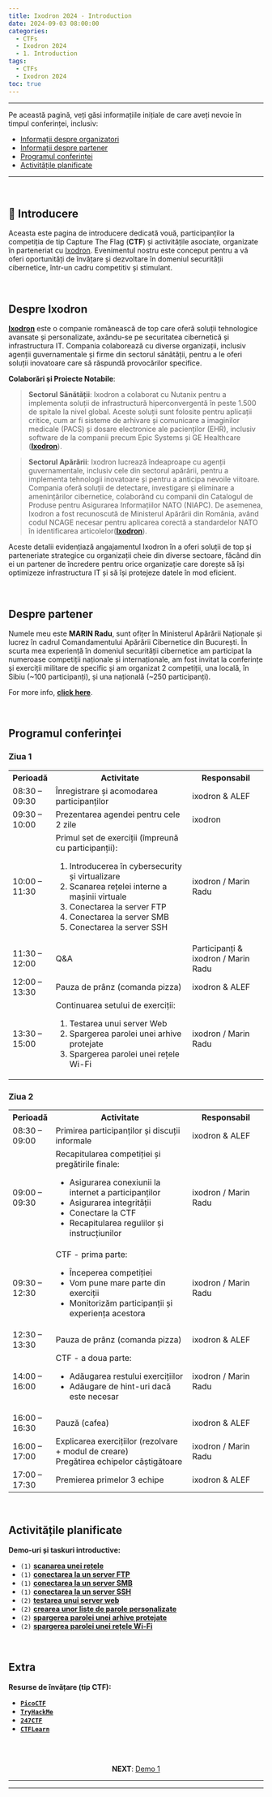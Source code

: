 ```yaml
---
title: Ixodron 2024 - Introduction
date: 2024-09-03 08:00:00
categories:
  - CTFs
  - Ixodron 2024
  - 1. Introduction
tags:
  - CTFs
  - Ixodron 2024
toc: true
---
```


---
Pe această pagină, veți găsi informațiile inițiale de care aveți nevoie în timpul conferinței, inclusiv:

- [Informații despre organizatori](#Despre-Ixodron)
- [Informații despre partener](#Despre-partener)
- [Programul conferinței](#Programul-conferinței)
- [Activitățile planificate](#Activitatile-planificate)

---
<!-- more -->

<br>

## 👾 Introducere

Aceasta este pagina de introducere dedicată vouă, participanților la competiția de tip Capture The Flag (**CTF**) și activitățile asociate, organizate în parteneriat cu <a href="https://ixodron.ro" target="_">Ixodron</a>. Evenimentul nostru este conceput pentru a vă oferi oportunități de învățare și dezvoltare în domeniul securității cibernetice, într-un cadru competitiv și stimulant.

<br>

## Despre Ixodron

<a href="https://ixodron.ro" target="_">**Ixodron**</a> este o companie românească de top care oferă soluții tehnologice avansate și personalizate, axându-se pe securitatea cibernetică și infrastructura IT. Compania colaborează cu diverse organizații, inclusiv agenții guvernamentale și firme din sectorul sănătății, pentru a le oferi soluții inovatoare care să răspundă provocărilor specifice.

**Colaborări și Proiecte Notabile**:

> **Sectorul Sănătății**: Ixodron a colaborat cu Nutanix pentru a implementa soluții de infrastructură hiperconvergentă în peste 1.500 de spitale la nivel global. Aceste soluții sunt folosite pentru aplicații critice, cum ar fi sisteme de arhivare și comunicare a imaginilor medicale (PACS) și dosare electronice ale pacienților (EHR), inclusiv software de la companii precum Epic Systems și GE Healthcare ​(<a href="https://ixodron.ro/pacs-on-nutanix-our-journey-continues/" target="_">**Ixodron**</a>).

> **Sectorul Apărării**: Ixodron lucrează îndeaproape cu agenții guvernamentale, inclusiv cele din sectorul apărării, pentru a implementa tehnologii inovatoare și pentru a anticipa nevoile viitoare. Compania oferă soluții de detectare, investigare și eliminare a amenințărilor cibernetice, colaborând cu companii din Catalogul de Produse pentru Asigurarea Informațiilor NATO (NIAPC). De asemenea, Ixodron a fost recunoscută de Ministerul Apărării din România, având codul NCAGE necesar pentru aplicarea corectă a standardelor NATO în identificarea articolelor​ (<a href="https://ixodron.ro/defense-consultancy/" target="_">**Ixodron**</a>).

Aceste detalii evidențiază angajamentul Ixodron în a oferi soluții de top și parteneriate strategice cu organizații cheie din diverse sectoare, făcând din ei un partener de încredere pentru orice organizație care dorește să își optimizeze infrastructura IT și să își protejeze datele în mod eficient.

<br>

## Despre partener

Numele meu este **MARIN Radu**, sunt ofițer în Ministerul Apărării Naționale și lucrez în cadrul Comandamentului Apărării Cibernetice din București.
În scurta mea experiență în domeniul securității cibernetice am participat la numeroase competiții naționale și internaționale, am fost invitat la conferințe și exerciții militare de specific și am organizat 2 competiții, una locală, în Sibiu (\~100 participanți), și una națională (\~250 participanți).

For more info, <a href="https://chronossec.site/about/#Socials" target="_"><b>click here</b></a>.


<br>

## Programul conferinței

### Ziua 1

<table>
  <tr>
    <th style="width:15%">Perioadă</th>
    <th style="width:55%">Activitate</th>
    <th style="width:30%">Responsabil</th>
  </tr>
  <tr>
    <td>08:30 – 09:30</td>
    <td>Înregistrare și acomodarea participanților</td>
    <td>ixodron & ALEF</td>
  </tr>
  <tr>
    <td>09:30 – 10:00</td>
    <td>Prezentarea agendei pentru cele 2 zile</td>
    <td>ixodron</td>
  </tr>
  <tr>
    <td>10:00 – 11:30</td>
    <td>
      Primul set de exerciții (împreună cu participanții):
      <ol>
        <li>Introducerea în cybersecurity și virtualizare</li>
        <li>Scanarea rețelei interne a mașinii virtuale</li>
        <li>Conectarea la server FTP</li>
        <li>Conectarea la server SMB</li>
        <li>Conectarea la server SSH</li>
      </ol>
    </td>
    <td>ixodron / Marin Radu</td>
  </tr>
  <tr>
    <td>11:30 – 12:00</td>
    <td>Q&A</td>
    <td>Participanți & ixodron / Marin Radu</td>
  </tr>
  <tr>
    <td>12:00 – 13:30</td>
    <td>Pauza de prânz (comanda pizza)</td>
    <td>ixodron & ALEF</td>
  </tr>
  <tr>
    <td>13:30 – 15:00</td>
    <td>
      Continuarea setului de exerciții:
      <ol>
        <li>Testarea unui server Web</li>
        <li>Spargerea parolei unei arhive protejate</li>
        <li>Spargerea parolei unei rețele Wi-Fi</li>
      </ol>
    </td>
    <td>ixodron / Marin Radu</td>
  </tr>
</table>

### Ziua 2

<table>
  <tr>
    <th style="width:15%">Perioadă</th>
    <th style="width:55%">Activitate</th>
    <th style="width:30%">Responsabil</th>
  </tr>
  <tr>
    <td>08:30 – 09:00</td>
    <td>Primirea participanților și discuții informale</td>
    <td>ixodron & ALEF</td>
  </tr>
  <tr>
    <td>09:00 – 09:30</td>
    <td>
      Recapitularea competiției și pregătirile finale:
      <ul>
        <li>Asigurarea conexiunii la internet a participanților</li>
        <li>Asigurarea integrității</li>
        <li>Conectare la CTF</li>
        <li>Recapitularea regulilor și instrucțiunilor</li>
      </ul>
    </td>
    <td>ixodron / Marin Radu</td>
  </tr>
  <tr>
    <td>09:30 – 12:30</td>
    <td>
      CTF - prima parte:
      <ul>
        <li>Începerea competiției</li>
        <li>Vom pune mare parte din exerciții</li>
        <li>Monitorizăm participanții și experiența acestora</li>
      </ul>
    </td>
    <td>ixodron / Marin Radu</td>
  </tr>
  <tr>
    <td>12:30 – 13:30</td>
    <td>Pauza de prânz (comanda pizza)</td>
    <td>ixodron & ALEF</td>
  </tr>
  <tr>
    <td>14:00 – 16:00</td>
    <td>
      CTF - a doua parte:
      <ul>
        <li>Adăugarea restului exercițiilor</li>
        <li>Adăugare de hint-uri dacă este necesar</li>
      </ul>
    </td>
    <td>ixodron / Marin Radu</td>
  </tr>
  <tr>
    <td>16:00 – 16:30</td>
    <td>Pauză (cafea)</td>
    <td>ixodron & ALEF</td>
  </tr>
  <tr>
    <td>16:00 – 17:00</td>
    <td>
      Explicarea exercițiilor (rezolvare + modul de creare) <br> Pregătirea echipelor câștigătoare
    </td>
    <td>ixodron / Marin Radu</td>
  </tr>
  <tr>
    <td>17:00 – 17:30</td>
    <td>Premierea primelor 3 echipe</td>
    <td>ixodron & ALEF</td>
  </tr>
</table>

<br>

## Activitățile planificate

**Demo-uri și taskuri introductive:**

- `(1)` <a href="https://chronossec.site/CTFs/Ixodron/Demo/1/#1-Scanarea-retelei" target="_blank">**scanarea unei rețele**</a>
- `(1)` <a href="https://chronossec.site/CTFs/Ixodron/Demo/1/#2-Server-FTP" target="_blank">**conectarea la un server FTP**</a>
- `(1)` <a href="https://chronossec.site/CTFs/Ixodron/Demo/1/#3-Server-SMB" target="_blank">**conectarea la un server SMB**</a>
- `(1)` <a href="https://chronossec.site/CTFs/Ixodron/Demo/1/#4-Server-SSH" target="_blank">**conectarea la un server SSH**</a>
- `(2)` <a href="https://chronossec.site/CTFs/Ixodron/Demo/2/#1-Server-web" target="_blank">**testarea unui server web**</a>
- `(2)` <a href="https://chronossec.site/CTFs/Ixodron/Demo/2/#2-Parole-personalizate" target="_blank">**crearea unor liste de parole personalizate**</a>
- `(2)` <a href="https://chronossec.site/CTFs/Ixodron/Demo/2/#3-Arhiva-ZIP" target="_blank">**spargerea parolei unei arhive protejate**</a>
- `(2)` <a href="https://chronossec.site/CTFs/Ixodron/Demo/2/#4-Wi-Fi" target="_blank">**spargerea parolei unei rețele Wi-Fi**</a>


<br>

## Extra
**Resurse de învățare (tip CTF):**
- <a href="https://play.picoctf.org/practice" target="_blank">**`PicoCTF`**</a>
- <a href="https://tryhackme.com/hacktivities?tab=search" target="_blank">**`TryHackMe`**</a>
- <a href="https://247ctf.com/dashboard" target="_blank">**`247CTF`**</a>
- <a href="https://ctflearn.com/challenge/1/browse" target="_blank">**`CTFLearn`**</a>

<br>
<br>

<p style="text-align:center">
  <b>NEXT</b>: <a href="/CTFs/Ixodron/Demo/1/" target="_blank">Demo 1</a>
</p>

---
---